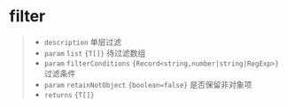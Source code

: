 # filter<T extends object>

> - `description` 单层过滤
> - `param` `list` `{T[]}` 待过滤数组
> - `param` `filterConditions` `{Record<string,number|string|RegExp>}` 过滤条件
> - `param` `retainNotObject` `{boolean=false}` 是否保留非对象项
> - `returns` `{T[]}`
